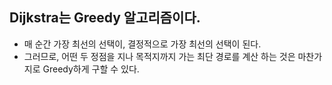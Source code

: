 ## Dijkstra는 Greedy 알고리즘이다.
  - 매 순간 가장 최선의 선택이, 결정적으로 가장 최선의 선택이 된다.
  - 그러므로, 어떤 두 정점을 지나 목적지까지 가는 최단 경로를 계산 하는 것은 마찬가지로 Greedy하게 구할 수 있다.
